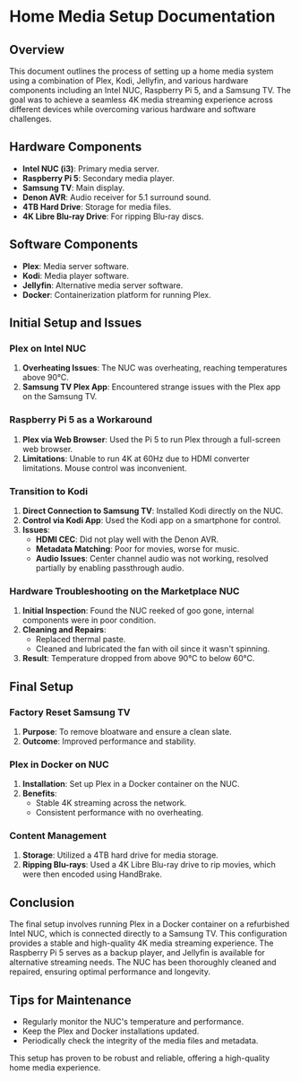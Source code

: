 # Home Media Setup Documentation
## Overview
This document outlines the process of setting up a home media system using a combination of Plex, Kodi, Jellyfin, and various hardware components including an Intel NUC, Raspberry Pi 5, and a Samsung TV. The goal was to achieve a seamless 4K media streaming experience across different devices while overcoming various hardware and software challenges.

## Hardware Components
- **Intel NUC (i3)**: Primary media server.
- **Raspberry Pi 5**: Secondary media player.
- **Samsung TV**: Main display.
- **Denon AVR**: Audio receiver for 5.1 surround sound.
- **4TB Hard Drive**: Storage for media files.
- **4K Libre Blu-ray Drive**: For ripping Blu-ray discs.

## Software Components
- **Plex**: Media server software.
- **Kodi**: Media player software.
- **Jellyfin**: Alternative media server software.
- **Docker**: Containerization platform for running Plex.

## Initial Setup and Issues

### Plex on Intel NUC
1. **Overheating Issues**: The NUC was overheating, reaching temperatures above 90°C.
2. **Samsung TV Plex App**: Encountered strange issues with the Plex app on the Samsung TV.

### Raspberry Pi 5 as a Workaround
1. **Plex via Web Browser**: Used the Pi 5 to run Plex through a full-screen web browser.
2. **Limitations**: Unable to run 4K at 60Hz due to HDMI converter limitations. Mouse control was inconvenient.

### Transition to Kodi
1. **Direct Connection to Samsung TV**: Installed Kodi directly on the NUC.
2. **Control via Kodi App**: Used the Kodi app on a smartphone for control.
3. **Issues**:
   - **HDMI CEC**: Did not play well with the Denon AVR.
   - **Metadata Matching**: Poor for movies, worse for music.
   - **Audio Issues**: Center channel audio was not working, resolved partially by enabling passthrough audio.

### Hardware Troubleshooting on the Marketplace NUC
1. **Initial Inspection**: Found the NUC reeked of goo gone, internal components were in poor condition.
2. **Cleaning and Repairs**:
   - Replaced thermal paste.
   - Cleaned and lubricated the fan with oil since it wasn't spinning.
1. **Result**: Temperature dropped from above 90°C to below 60°C.

## Final Setup

### Factory Reset Samsung TV
1. **Purpose**: To remove bloatware and ensure a clean slate.
2. **Outcome**: Improved performance and stability.

### Plex in Docker on NUC
1. **Installation**: Set up Plex in a Docker container on the NUC.
2. **Benefits**:
   - Stable 4K streaming across the network.
   - Consistent performance with no overheating.

### Content Management
1. **Storage**: Utilized a 4TB hard drive for media storage.
2. **Ripping Blu-rays**: Used a 4K Libre Blu-ray drive to rip movies, which were then encoded using HandBrake.

## Conclusion
The final setup involves running Plex in a Docker container on a refurbished Intel NUC, which is connected directly to a Samsung TV. This configuration provides a stable and high-quality 4K media streaming experience. The Raspberry Pi 5 serves as a backup player, and Jellyfin is available for alternative streaming needs. The NUC has been thoroughly cleaned and repaired, ensuring optimal performance and longevity.

## Tips for Maintenance
- Regularly monitor the NUC's temperature and performance.
- Keep the Plex and Docker installations updated.
- Periodically check the integrity of the media files and metadata.

This setup has proven to be robust and reliable, offering a high-quality home media experience.
